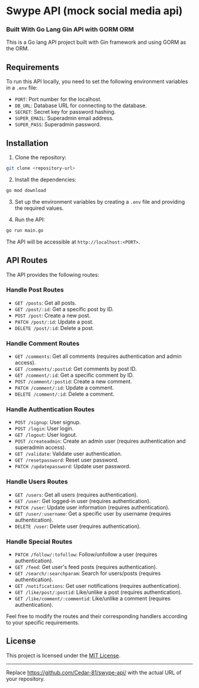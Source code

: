 # Swype API (mock social media api)

### Built With Go Lang Gin API with GORM ORM

This is a Go lang API project built with Gin framework and using GORM as the ORM.

## Requirements

To run this API locally, you need to set the following environment variables in a `.env` file:

- `PORT`: Port number for the localhost.
- `DB_URL`: Database URL for connecting to the database.
- `SECRET`: Secret key for password hashing.
- `SUPER_EMAIL`: Superadmin email address.
- `SUPER_PASS`: Superadmin password.

## Installation

1. Clone the repository:

```bash
git clone <repository-url>
```

2. Install the dependencies:

```bash
go mod download
```

3. Set up the environment variables by creating a `.env` file and providing the required values.

4. Run the API:

```bash
go run main.go
```

The API will be accessible at `http://localhost:<PORT>`.

## API Routes

The API provides the following routes:

### Handle Post Routes

- `GET /posts`: Get all posts.
- `GET /post/:id`: Get a specific post by ID.
- `POST /post`: Create a new post.
- `PATCH /post/:id`: Update a post.
- `DELETE /post/:id`: Delete a post.

### Handle Comment Routes

- `GET /comments`: Get all comments (requires authentication and admin access).
- `GET /comments/:postid`: Get comments by post ID.
- `GET /comment/:id`: Get a specific comment by ID.
- `POST /comment/:postid`: Create a new comment.
- `PATCH /comment/:id`: Update a comment.
- `DELETE /comment/:id`: Delete a comment.

### Handle Authentication Routes

- `POST /signup`: User signup.
- `POST /login`: User login.
- `GET /logout`: User logout.
- `POST /createadmin`: Create an admin user (requires authentication and superadmin access).
- `GET /validate`: Validate user authentication.
- `GET /resetpassword`: Reset user password.
- `PATCH /updatepassword`: Update user password.

### Handle Users Routes

- `GET /users`: Get all users (requires authentication).
- `GET /user`: Get logged-in user (requires authentication).
- `PATCH /user`: Update user information (requires authentication).
- `GET /user/:username`: Get a specific user by username (requires authentication).
- `DELETE /user`: Delete user (requires authentication).

### Handle Special Routes

- `PATCH /follow/:tofollow`: Follow/unfollow a user (requires authentication).
- `GET /feed`: Get user's feed posts (requires authentication).
- `GET /search/:searchparam`: Search for users/posts (requires authentication).
- `GET /notifications`: Get user notifications (requires authentication).
- `GET /like/post/:postid`: Like/unlike a post (requires authentication).
- `GET /like/comment/:commentid`: Like/unlike a comment (requires authentication).

Feel free to modify the routes and their corresponding handlers according to your specific requirements.

## License

This project is licensed under the [MIT License](LICENSE).

---

Replace https://github.com/Cedar-81/swype-api/ with the actual URL of your repository.
